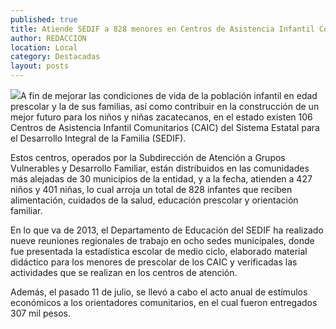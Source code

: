 ```yaml
---
published: true
title: Atiende SEDIF a 828 menores en Centros de Asistencia Infantil Comunitarios
author: REDACCION
location: Local
category: Destacadas
layout: posts
---
```


![](http://i.imgur.com/vuN7lanm.jpg)A fin de mejorar las condiciones de vida de la población infantil en edad prescolar y la de sus familias, así como contribuir en la construcción de un mejor futuro para los niños y niñas zacatecanos, en el estado existen 106 Centros de Asistencia Infantil Comunitarios (CAIC) del Sistema Estatal para el Desarrollo Integral de la Familia (SEDIF).

Estos centros, operados por la Subdirección de Atención a Grupos Vulnerables y Desarrollo Familiar, están distribuidos en las comunidades más alejadas de 30 municipios de la entidad, y a la fecha, atienden a 427 niños y 401 niñas, lo cual arroja un total de 828 infantes que reciben alimentación, cuidados de la salud, educación prescolar y orientación familiar.

En lo que va de 2013, el Departamento de Educación del SEDIF ha realizado nueve reuniones regionales de trabajo en ocho sedes municipales, donde fue presentada la estadística escolar de medio ciclo, elaborado material didáctico para los menores de prescolar de los CAIC y verificadas las actividades que se realizan en los centros de atención.

Además, el pasado 11 de julio, se llevó a cabo el acto anual de estímulos económicos a los orientadores comunitarios, en el cual fueron entregados 307 mil pesos.
